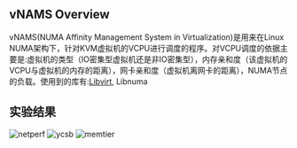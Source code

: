 ## vNAMS Overview #

vNAMS(NUMA Affinity Management System in Virtualization)是用来在Linux NUMA架构下，针对KVM虚拟机的VCPU进行调度的程序。对VCPU调度的依据主要是:虚拟机的类型（IO密集型虚拟机还是非IO密集型），内存亲和度（该虚拟机的VCPU与虚拟机的内存的距离），网卡亲和度（虚拟机离网卡的距离），NUMA节点的负载。使用到的库有:[Libvirt](https://libvirt.org/index.html), Libnuma
## 实验结果
![netperf](netperf.png)
![ycsb](ycsb.png)
![memtier](memtier.png)
